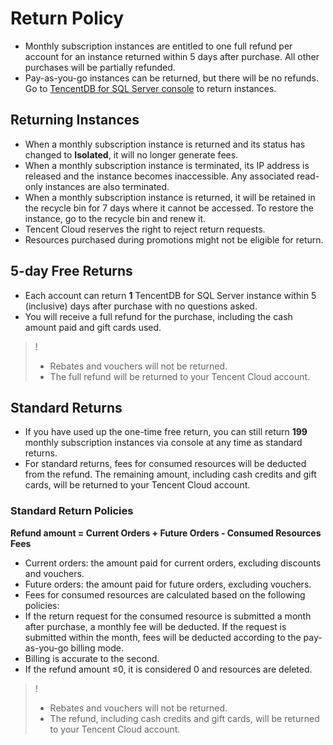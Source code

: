 
# Return Policy


- Monthly subscription instances are entitled to one full refund per account for an instance returned within 5 days after purchase. All other purchases will be partially refunded. 
- Pay-as-you-go instances can be returned, but there will be no refunds.
Go to [TencentDB for SQL Server console](https://console.cloud.tencent.com/sqlserver) to return instances.

## Returning Instances
- When a monthly subscription instance is returned and its status has changed to **Isolated**, it will no longer generate fees.
- When a monthly subscription instance is terminated, its IP address is released and the instance becomes inaccessible. Any associated read-only instances are also terminated.
- When a monthly subscription instance is returned, it will be retained in the recycle bin for 7 days where it cannot be accessed. To restore the instance, go to the recycle bin and renew it.
- Tencent Cloud reserves the right to reject return requests.
- Resources purchased during promotions might not be eligible for return.

## 5-day Free Returns
- Each account can return **1** TencentDB for SQL Server instance within 5 (inclusive) days after purchase with no questions asked.
- You will receive a full refund for the purchase, including the cash amount paid and gift cards used. 
>!
>- Rebates and vouchers will not be returned.
>- The full refund will be returned to your Tencent Cloud account.

## Standard Returns
- If you have used up the one-time free return, you can still return **199** monthly subscription instances via console at any time as standard returns.
- For standard returns, fees for consumed resources will be deducted from the refund. The remaining amount, including cash credits and gift cards, will be returned to your Tencent Cloud account.

### Standard Return Policies
**Refund amount = Current Orders + Future Orders - Consumed Resources Fees**

- Current orders: the amount paid for current orders, excluding discounts and vouchers.
- Future orders: the amount paid for future orders, excluding vouchers.
- Fees for consumed resources are calculated based on the following policies:
 - If the return request for the consumed resource is submitted a month after purchase, a monthly fee will be deducted. If the request is submitted within the month, fees will be deducted according to the pay-as-you-go billing mode.
 - Billing is accurate to the second.
 - If the refund amount ≤0, it is considered 0 and resources are deleted.

>!
>- Rebates and vouchers will not be returned.
>- The refund, including cash credits and gift cards, will be returned to your Tencent Cloud account.
